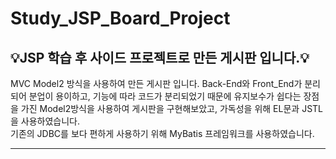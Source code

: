 # Study_JSP_Board_Project
## 💡JSP 학습 후 사이드 프로젝트로 만든 게시판 입니다.💡

MVC Model2 방식을 사용하여 만든 게시판 입니다.
Back-End와 Front_End가 분리되어 분업이 용이하고, 기능에 따라 코드가 분리되었기 때문에 유지보수가 쉽다는 장점을 가진 Model2방식을 사용하여 게시판을 구현해보았고, 가독성을 위해 EL문과 JSTL을 사용하였습니다.<br>
기존의 JDBC를 보다 편하게 사용하기 위해 MyBatis 프레임워크를 사용하였습니다.

---


